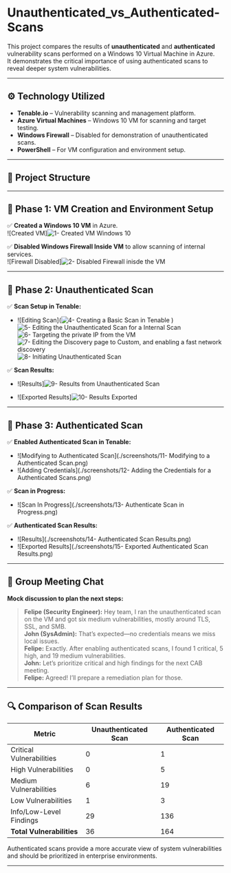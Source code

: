 # Unauthenticated_vs_Authenticated-Scans

This project compares the results of **unauthenticated** and **authenticated** vulnerability scans performed on a Windows 10 Virtual Machine in Azure.  
It demonstrates the critical importance of using authenticated scans to reveal deeper system vulnerabilities.

---

## ⚙️ Technology Utilized
- **Tenable.io** – Vulnerability scanning and management platform.
- **Azure Virtual Machines** – Windows 10 VM for scanning and target testing.
- **Windows Firewall** – Disabled for demonstration of unauthenticated scans.
- **PowerShell** – For VM configuration and environment setup.

---

## 📁 Project Structure

---

## 📝 Phase 1: VM Creation and Environment Setup
✅ **Created a Windows 10 VM** in Azure.  
![Created VM]![1- Created VM Windows 10](https://github.com/user-attachments/assets/2b6ef14b-5b2e-4a85-9918-d00c37218091)


✅ **Disabled Windows Firewall Inside VM** to allow scanning of internal services.  
![Firewall Disabled]![2- Disabled Firewall inisde the VM](https://github.com/user-attachments/assets/21b311a4-bbde-457a-ab61-63ddc67735fc)

---

## 📝 Phase 2: Unauthenticated Scan
✅ **Scan Setup in Tenable:**  
- ![Editing Scan](![4- Creating a Basic Scan in Tenable](https://github.com/user-attachments/assets/e65efcf7-e47d-4ac7-b62e-dd21c48279e4)
) ![5- Editing the Unauthenticated Scan for a Internal Scan](https://github.com/user-attachments/assets/ca9433b0-0f77-4ce8-b5f8-5a474f42c62a)
  ![6- Targeting the private IP from the VM](https://github.com/user-attachments/assets/5de6cb22-f2f5-4bff-afd5-50737229dd09)
  ![7- Editing the Discovery page to Custom, and enabling a fast network discovery](https://github.com/user-attachments/assets/6f05294b-0d97-427e-b30b-6e056f6f5618)
![8- Initiating Unauthenticated Scan](https://github.com/user-attachments/assets/9422b42c-0156-434e-bd8c-67451062adb1)

✅ **Scan Results:**  
- ![Results]![9- Results from Unauthenticated Scan](https://github.com/user-attachments/assets/076395b0-3433-4f62-bc72-0838aa612454)

- ![Exported Results]![10- Results Exported](https://github.com/user-attachments/assets/e00518b2-4013-4e34-83e8-88eddd616405)


---

## 📝 Phase 3: Authenticated Scan
✅ **Enabled Authenticated Scan in Tenable:**  
- ![Modifying to Authenticated Scan](./screenshots/11- Modifying to a Authenticated Scan.png)
- ![Adding Credentials](./screenshots/12- Adding the Credentials for a Authenticated Scans.png)

✅ **Scan in Progress:**  
- ![Scan In Progress](./screenshots/13- Authenticate Scan in Progress.png)

✅ **Authenticated Scan Results:**  
- ![Results](./screenshots/14- Authenticated Scan Results.png)
- ![Exported Results](./screenshots/15- Exported Authenticated Scan Results.png)

---

## 💬 Group Meeting Chat
**Mock discussion to plan the next steps:**

> **Felipe (Security Engineer):** Hey team, I ran the unauthenticated scan on the VM and got six medium vulnerabilities, mostly around TLS, SSL, and SMB.  
> **John (SysAdmin):** That’s expected—no credentials means we miss local issues.  
> **Felipe:** Exactly. After enabling authenticated scans, I found 1 critical, 5 high, and 19 medium vulnerabilities.  
> **John:** Let’s prioritize critical and high findings for the next CAB meeting.  
> **Felipe:** Agreed! I’ll prepare a remediation plan for those.  

---

## 🔍 Comparison of Scan Results
| Metric                       | Unauthenticated Scan | Authenticated Scan |
|------------------------------|----------------------|--------------------|
| Critical Vulnerabilities     | 0                    | 1                  |
| High Vulnerabilities         | 0                    | 5                  |
| Medium Vulnerabilities       | 6                    | 19                 |
| Low Vulnerabilities          | 1                    | 3                  |
| Info/Low-Level Findings      | 29                   | 136                |
| **Total Vulnerabilities**    | 36                   | 164                |

Authenticated scans provide a more accurate view of system vulnerabilities and should be prioritized in enterprise environments.

---


